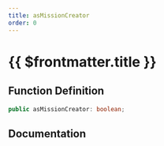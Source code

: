 ```yaml
---
title: asMissionCreator
order: 0
---
```


# {{ $frontmatter.title }}

## Function Definition

```ts
public asMissionCreator: boolean;
```

## Documentation

<!--@include: ./parts/asMissionCreator.md-->

